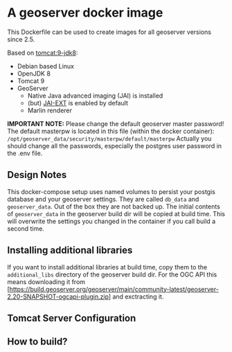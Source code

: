 # A geoserver docker image

This Dockerfile can be used to create images for all geoserver versions since 2.5.

Based on [tomcat:9-jdk8](https://hub.docker.com/_/tomcat):

* Debian based Linux
* OpenJDK 8
* Tomcat 9
* GeoServer
  * Native Java advanced imaging (JAI) is installed
  * (but) [JAI-EXT](http://docs.geoserver.org/stable/en/user/configuration/image_processing/index.html#jai-ext) is enabled by default
  * Marlin renderer

**IMPORTANT NOTE:** Please change the default geoserver master password!
The default masterpw is located in this file (within the docker container): `/opt/geoserver_data/security/masterpw/default/masterpw`
Actually you should change all the passwords, especially the postgres user password in the .env file.

## Design Notes

This docker-compose setup uses named volumes to persist your postgis database and your geoserver settings. 
They are called `db_data` and `geoserver_data`.
Out of the box they are not backed up.
The initial contents of `geoserver_data` in the geoserver build dir will be copied at build time.
This will overwrite the settings you changed in the container if you call build a second time.

## Installing additional libraries

If you want to install additional libraries at build time, copy them to the `additional_libs` directory of the geoserver build dir.
For the OGC API this means downloading it from [https://build.geoserver.org/geoserver/main/community-latest/geoserver-2.20-SNAPSHOT-ogcapi-plugin.zip] 
and exctracting it. 

## Tomcat Server Configuration



## How to build?

